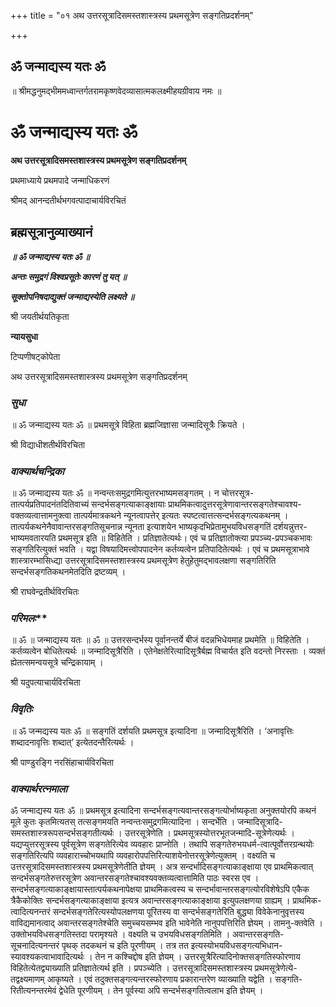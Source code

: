 +++
title = "०१ अथ उत्तरसूत्रादिसमस्तशास्त्रस्य प्रथमसूत्रेण सङ्गतिप्रदर्शनम्"

+++


## ॐ जन्माद्यस्य यतः ॐ

॥ श्रीमद्धनुमद्भीममध्वान्तर्गतरामकृष्णवेदव्यासात्मकलक्ष्मीहयग्रीवाय नमः ॥

# **ॐ जन्माद्यस्य यतः ॐ**

**अथ उत्तरसूत्रादिसमस्तशास्त्रस्य प्रथमसूत्रेण सङ्गतिप्रदर्शनम्**

प्रथमाध्याये प्रथमपादे जन्माधिकरणं

श्रीमद् आनन्दतीर्थभगवत्पादाचार्यविरचितं

## **ब्रह्मसूत्रानुव्याख्यानं**

***॥ ॐ जन्माद्यस्य यतः ॐ ॥***

***अन्तः समुद्रगं विश्वप्रसूतेः कारणं तु यत् ॥***

***सूक्तोपनिषदाद्युक्तं जन्माद्यस्येति लक्ष्यते ॥***

श्री जयतीर्थयतिकृता

**न्यायसुधा**

टिप्पणीषट्कोपेता

अथ उत्तरसूत्रादिसमस्तशास्त्रस्य प्रथमसूत्रेण सङ्गतिप्रदर्शनम्

### ***सुधा***

॥ ॐ जन्माद्यस्य यतः ॐ ॥ प्रथमसूत्रे विहिता ब्रह्मजिज्ञासा जन्मादिसूत्रैः क्रियते ।

श्री विद्याधीशतीर्थविरचिता

### ***वाक्यार्थचन्द्रिका***

॥ ॐ जन्माद्यस्य यतः ॐ ॥ नन्वन्तःसमुद्रगमित्युत्तरभाष्यमसङ्गतम् । न चोत्तरसूत्र-तात्पर्यप्रतिपादनंतदितिवाच्यं सन्दर्भसङ्गत्याकाङ्क्षायाः प्राथमिकत्वादुत्तरसूत्रेणावान्तरसङ्गतेश्चावश्य-वक्तव्यत्वात्तामनुक्त्वा तात्पर्यमात्रकथने न्यूनत्वापत्तेर् इत्यतः स्पष्टत्वात्तत्सन्दर्भसङ्गत्यकथनम् । तात्पर्यकथनेनैवावान्तरसङ्गतिसूचनान्न न्यूनता इत्याशयेन भाष्यकृदभिप्रेतामुभयविधसङ्गतिं दर्शयन्नुत्तर-भाष्यमवतारयति प्रथमसूत्र इति ॥ विहितेति । प्रतिज्ञातेत्यर्थः। एवं च प्रतिज्ञातोक्त्या प्रपञ्च्य-प्रपञ्चकभावः सङ्गतिरित्युक्तं भवति । यद्वा विषयादिमत्त्वोपपादनेन कर्तव्यत्वेन प्रतिपादितेत्यर्थः । एवं च प्रथमसूत्राभावे शास्त्रारम्भासिध्द्या उत्तरसूत्रादिसमस्तशास्त्रस्य प्रथमसूत्रेण हेतुहेतुमद्भावलक्षणा सङ्गतिरिति सन्दर्भसङ्गतिकथनमेतदिति द्रष्टव्यम् ।

श्री राघवेन्द्रतीर्थविरचितः

### ***परिम**लः***

॥ ॐ ॥ जन्माद्यस्य यतः ॥ ॐ ॥ उत्तरसन्दर्भस्य पूर्वानन्तर्ये बीजं वदन्नभिधेयमाह प्रथमेति ॥ विहितेति । कर्तव्यत्वेन बोधितेत्यर्थः ॥ जन्मादिसूत्रैरिति । एतेनेक्षतेरित्यादिसूत्रैर्बह्म विचार्यत इति वदन्तो निरस्ताः । व्यक्तं ह्येतत्समन्वयसूत्रे चन्द्रिकायाम् ।

श्री यदुपत्याचार्यविरचिता

### ***विवृतिः***

॥ ॐ जन्मद्यस्य यतः ॐ ॥ सङ्गतिं दर्शयति प्रथमसूत्र इत्यादिना ॥ जन्मादिसूत्रैरिति । ‘अनावृत्तिः शब्दादनावृत्तिः शब्दात्’ इत्येतदन्तैरित्यर्थः ।

श्री पाण्डुरङ्गि नरसिंहाचार्यविरचिता

### ***वाक्यार्थरत्नमाला***

ॐ जन्माद्यस्य यतः ॐ ॥ प्रथमसूत्र इत्यादिना सन्दर्भसङ्गत्यवान्तरसङ्गत्योर्भाष्यकृता अनुक्तयोरपि कथनं मूले कुतः कृतमित्यतस् तत्सङ्गमयति नन्वन्तःसमुद्रगमित्यादिना । सन्दर्भेति । जन्मादिसूत्रादि-समस्तशास्त्ररूपसन्दर्भसङ्गतीत्यर्थः । उत्तरसूत्रेणेति । प्रथमसूत्रस्योत्तरभूतजन्मादि-सूत्रेणेत्यर्थः । यद्यप्युत्तरसूत्रस्य पूर्वसूत्रेण सङ्गतेरित्येव व्यवहारः प्राप्नोति । तथापि सङ्गतेरुभयधर्म-त्वात्पूर्वोत्तरग्रन्थयोः सङ्गतिरित्यपि व्यवहाराच्चोभयथापि व्यवहारोपपत्तिरित्याशयेनोत्तरसूत्रेणेत्युक्तम् । वक्ष्यति च उत्तरसूत्रादिसमस्तशास्त्रस्य प्रथमसूत्रेणेतीति ज्ञेयम् । अत्र सन्दर्भादिसङ्गत्याकाङ्क्षाया एव प्राथमिकत्वात् सन्दर्भसङ्गतेरुत्तरसूत्रेण अवान्तरसङ्गतेश्चावश्यवक्तव्यत्वात्तामिति पाठः स्वरस एव । सन्दर्भसङ्गत्याकाङ्क्षायास्तात्पर्यकथनापेक्षया प्राथमिकत्वस्य च सन्दर्भावान्तरसङ्गत्योरविशेषेऽपि एकैक त्रैकैकोक्तिः सन्दर्भसङ्गत्याकाङ्क्षाया इत्यत्र अवान्तरसङ्गत्याकाङ्क्षाया इत्युपलक्षणया ग्राह्यम् । प्राथमिक-त्वादित्यनन्तरं सन्दर्भसङ्गतेरित्यस्योपलक्षणया पूरितस्य वा सन्दर्भसङ्गतेरिति बुद्ध्या विवेकेनानुवृत्तस्य वाविद्यमानत्वाद् अवान्तरसङ्गतेश्चेति समुच्चयसम्भव इति भावेनेति नानुपपत्तिरिति ज्ञेयम् । तामनु-क्तवेति । उक्तोभयविधसङ्गतिस्तदा परामृश्यते । वक्ष्यति च उभयविधसङ्गतिमिति । अवान्तरसङ्गति-सूचनादित्यनन्तरं पृथक् तदकथनं च इति पूरणीयम् । तत्र तत इत्यस्योभयविधसङ्गत्यभिधान-स्यावश्यकत्वाभावादित्यर्थः । तेन न कश्चिद्दोष इति ज्ञेयम् । उत्तरसूत्रैरित्यादिनोक्तसङ्गतिस्फोरणाय विहितेत्येतद्व्याख्याति प्रतिज्ञातेत्यर्थ इति । प्रपञ्च्येति । उत्तरसूत्रादिसमस्तशास्त्रस्य प्रथमसूत्रेणेत्ये-तद्वक्ष्यमाणम् आकृष्यते । एवं तदुक्तसङ्गत्यन्तरस्फोरणाय प्रकारान्तरेण व्याख्याति यद्वेति । सङ्गति-रितीत्यनन्तरमेवं द्वेधेति पूरणीयम् । तेन पूर्वस्या अपि सन्दर्भसङ्गतित्वलाभ इति ज्ञेयम् ।









